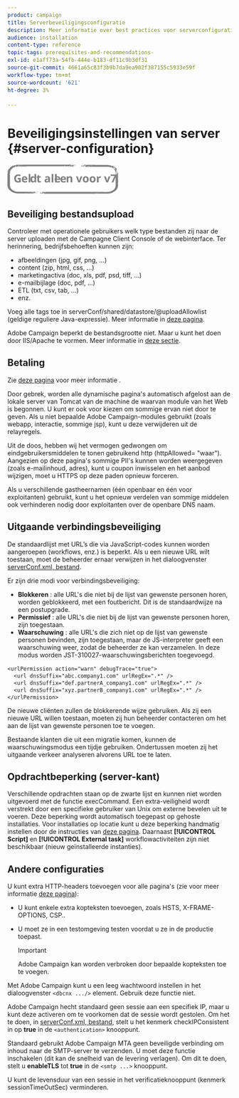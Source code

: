 ```yaml
---
product: campaign
title: Serverbeveiligingsconfiguratie
description: Meer informatie over best practices voor serverconfiguratie
audience: installation
content-type: reference
topic-tags: prerequisites-and-recommendations-
exl-id: e1aff73a-54fb-444e-b183-df11c9b3df31
source-git-commit: 4661a65c83f3b9b7da9ea902f387155c5933e59f
workflow-type: tm+mt
source-wordcount: '621'
ht-degree: 3%

---
```


# Beveiligingsinstellingen van server {#server-configuration}

![](../../assets/v7-only.svg)

## Beveiliging bestandsupload

Controleer met operationele gebruikers welk type bestanden zij naar de server uploaden met de Campagne Client Console of de webinterface. Ter herinnering, bedrijfsbehoeften kunnen zijn:

* afbeeldingen (jpg, gif, png, ...)
* content (zip, html, css, ...)
* marketingactiva (doc, xls, pdf, psd, tiff, ...)
* e-mailbijlage (doc, pdf, ...)
* ETL (txt, csv, tab, ...)
* enz.

Voeg alle tags toe in serverConf/shared/datastore/@uploadAllowlist (geldige reguliere Java-expressie). Meer informatie in [deze pagina](../../installation/using/file-res-management.md).

Adobe Campaign beperkt de bestandsgrootte niet. Maar u kunt het doen door IIS/Apache te vormen. Meer informatie in [deze sectie](../../installation/using/web-server-configuration.md).

## Betaling

Zie [deze pagina](../../installation/using/configuring-campaign-server.md#dynamic-page-security-and-relays) voor meer informatie .

Door gebrek, worden alle dynamische pagina&#39;s automatisch afgelost aan de lokale server van Tomcat van de machine de waarvan module van het Web is begonnen. U kunt er ook voor kiezen om sommige ervan niet door te geven. Als u niet bepaalde Adobe Campaign-modules gebruikt (zoals webapp, interactie, sommige jsp), kunt u deze verwijderen uit de relayregels.

Uit de doos, hebben wij het vermogen gedwongen om eindgebruikersmiddelen te tonen gebruikend http (httpAllowed= &quot;waar&quot;). Aangezien op deze pagina&#39;s sommige PII&#39;s kunnen worden weergegeven (zoals e-mailinhoud, adres), kunt u coupon inwisselen en het aanbod wijzigen, moet u HTTPS op deze paden opnieuw forceren.

Als u verschillende gastheernamen (één openbaar en één voor exploitanten) gebruikt, kunt u het opnieuw verdelen van sommige middelen ook verhinderen nodig door exploitanten over de openbare DNS naam.

## Uitgaande verbindingsbeveiliging

De standaardlijst met URL’s die via JavaScript-codes kunnen worden aangeroepen (workflows, enz.) is beperkt. Als u een nieuwe URL wilt toestaan, moet de beheerder ernaar verwijzen in het dialoogvenster [serverConf.xml, bestand](../../installation/using/the-server-configuration-file.md).

Er zijn drie modi voor verbindingsbeveiliging:

* **Blokkeren** : alle URL&#39;s die niet bij de lijst van gewenste personen horen, worden geblokkeerd, met een foutbericht. Dit is de standaardwijze na een postupgrade.
* **Permissief** : alle URL&#39;s die niet bij de lijst van gewenste personen horen, zijn toegestaan.
* **Waarschuwing** : alle URL&#39;s die zich niet op de lijst van gewenste personen bevinden, zijn toegestaan, maar de JS-interpreter geeft een waarschuwing weer, zodat de beheerder ze kan verzamelen. In deze modus worden JST-310027-waarschuwingsberichten toegevoegd.

```
<urlPermission action="warn" debugTrace="true">
  <url dnsSuffix="abc.company1.com" urlRegEx=".*" />
  <url dnsSuffix="def.partnerA_company1.com" urlRegEx=".*" />
  <url dnsSuffix="xyz.partnerB_company1.com" urlRegEx=".*" />
</urlPermission>
```

De nieuwe cliënten zullen de blokkerende wijze gebruiken. Als zij een nieuwe URL willen toestaan, moeten zij hun beheerder contacteren om het aan de lijst van gewenste personen toe te voegen.

Bestaande klanten die uit een migratie komen, kunnen de waarschuwingsmodus een tijdje gebruiken. Ondertussen moeten zij het uitgaande verkeer analyseren alvorens URL toe te laten.

## Opdrachtbeperking (server-kant)

Verschillende opdrachten staan op de zwarte lijst en kunnen niet worden uitgevoerd met de functie execCommand. Een extra-veiligheid wordt verstrekt door een specifieke gebruiker van Unix om externe bevelen uit te voeren. Deze beperking wordt automatisch toegepast op gehoste installaties. Voor installaties op locatie kunt u deze beperking handmatig instellen door de instructies van [deze pagina](../../installation/using/configuring-campaign-server.md#restricting-authorized-external-commands). Daarnaast **[!UICONTROL Script]** en **[!UICONTROL External task]** workflowactiviteiten zijn niet beschikbaar (nieuw geïnstalleerde instanties).

## Andere configuraties

U kunt extra HTTP-headers toevoegen voor alle pagina&#39;s (zie voor meer informatie [deze pagina](../../installation/using/configuring-campaign-server.md#restricting-authorized-external-commands)):

* U kunt enkele extra kopteksten toevoegen, zoals HSTS, X-FRAME-OPTIONS, CSP..
* U moet ze in een testomgeving testen voordat u ze in de productie toepast.

   >[!IMPORTANT]
   >
   >Adobe Campaign kan worden verbroken door bepaalde kopteksten toe te voegen.

Met Adobe Campaign kunt u een leeg wachtwoord instellen in het dialoogvenster `<dbcnx .../>` element. Gebruik deze functie niet.

Adobe Campaign hecht standaard geen sessie aan een specifiek IP, maar u kunt deze activeren om te voorkomen dat de sessie wordt gestolen. Om het te doen, in [serverConf.xml, bestand](../../installation/using/the-server-configuration-file.md), stelt u het kenmerk checkIPConsistent in op **true** in de `<authentication>` knooppunt.

Standaard gebruikt Adobe Campaign MTA geen beveiligde verbinding om inhoud naar de SMTP-server te verzenden. U moet deze functie inschakelen (dit kan de snelheid van de levering verlagen). Om dit te doen, stelt u **enableTLS** tot **true** in de `<smtp ...>` knooppunt.

U kunt de levensduur van een sessie in het verificatieknooppunt (kenmerk sessionTimeOutSec) verminderen.
